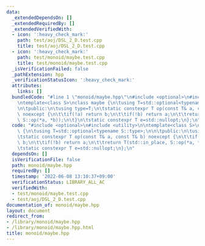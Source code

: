```yaml
---
data:
  _extendedDependsOn: []
  _extendedRequiredBy: []
  _extendedVerifiedWith:
  - icon: ':heavy_check_mark:'
    path: test/aoj/DSL_2_D.test.cpp
    title: test/aoj/DSL_2_D.test.cpp
  - icon: ':heavy_check_mark:'
    path: test/monoid/maybe.test.cpp
    title: test/monoid/maybe.test.cpp
  _isVerificationFailed: false
  _pathExtension: hpp
  _verificationStatusIcon: ':heavy_check_mark:'
  attributes:
    links: []
  bundledCode: "#line 1 \"monoid/maybe.hpp\"\n#include <optional>\n#include <utility>\n\
    \ntemplate<class S>\nclass maybe {\n\tusing T=std::optional<typename S::type>;\n\
    \n\tpublic:\n\tusing type=T;\n\tstatic constexpr T op(const T& a, const T& b)\
    \ noexcept {\n\t\tif(!a) return b;\n\t\tif(!b) return a;\n\t\treturn T(std::in_place,\
    \ S::op(*a, *b));\n\t}\n\tstatic constexpr T e=std::nullopt;\n};\n"
  code: "#include <optional>\n#include <utility>\n\ntemplate<class S>\nclass maybe\
    \ {\n\tusing T=std::optional<typename S::type>;\n\n\tpublic:\n\tusing type=T;\n\
    \tstatic constexpr T op(const T& a, const T& b) noexcept {\n\t\tif(!a) return\
    \ b;\n\t\tif(!b) return a;\n\t\treturn T(std::in_place, S::op(*a, *b));\n\t}\n\
    \tstatic constexpr T e=std::nullopt;\n};\n"
  dependsOn: []
  isVerificationFile: false
  path: monoid/maybe.hpp
  requiredBy: []
  timestamp: '2022-06-08 13:10:37+09:00'
  verificationStatus: LIBRARY_ALL_AC
  verifiedWith:
  - test/monoid/maybe.test.cpp
  - test/aoj/DSL_2_D.test.cpp
documentation_of: monoid/maybe.hpp
layout: document
redirect_from:
- /library/monoid/maybe.hpp
- /library/monoid/maybe.hpp.html
title: monoid/maybe.hpp
---
```

